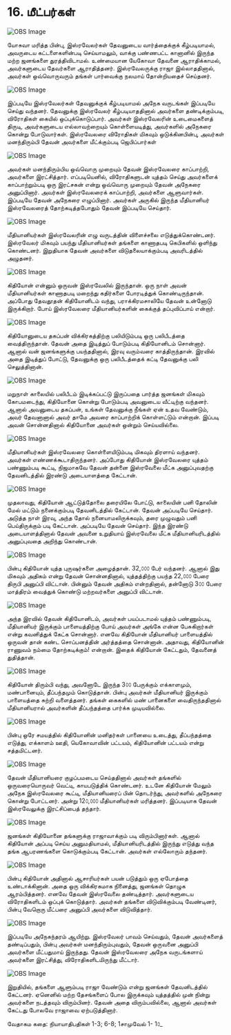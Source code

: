 # 16. மீட்பர்கள்

![OBS Image](https://cdn.door43.org/obs/jpg/360px/obs-en-16-01.jpg)

யோசுவா மரித்த பின்பு, இஸ்ரவேலர்கள் தேவனுடைய வார்த்தைக்குக் கீழ்படியாமல், அவருடைய கட்டளைகளின்படி செய்யாமலும், வாக்கு பண்ணபட்ட கானானில் இருந்த மற்ற ஜனங்களை துரத்திவிடாமல். உண்மையான யேகோவா தேவனை ஆராதிக்காமல், அவர்களுடைய தேவர்களை ஆராதித்தனர். இஸ்ரவேலருக்கு ராஜா இல்லாததினால், அவர்கள் ஒவ்வொருவரும் தங்கள் பார்வைக்கு நலமாய் தோன்றியதைச் செய்தனர்.

![OBS Image](https://cdn.door43.org/obs/jpg/360px/obs-en-16-02.jpg)

இப்படியே இஸ்ரவேலர்கள் தேவனுக்குக் கீழ்படியாமல் அநேக வருடங்கள் இப்படியே செய்து வந்தனர். தேவனுக்கு இஸ்ரவேலர் கீழ்படியாததினால் அவர்களை தண்டிக்கும்படி, விரோதிகள் கையில் ஒப்புக்கொடுப்பார். அவர்கள் இஸ்ரவேலரின் உடைமைகளைத் திருடி, அவர்களுடைய எல்லாவற்றையும் கொள்ளையடித்து, அவர்களில் அநேகரை கொன்று போடுவார்கள். இஸ்ரவேலரை விரோதிகள் மிகவும் ஒடுக்கினபின்பு, அவர்கள் மனந்திரும்பி தேவன் அவர்களை மீட்க்கும்படி ஜெபிப்பார்கள்

![OBS Image](https://cdn.door43.org/obs/jpg/360px/obs-en-16-03.jpg)

அவர்கள் மனந்திரும்பிய ஒவ்வொரு முறையும் தேவன் இஸ்ரவேலரை காப்பாற்றி, அவர்களை இரட்சித்தார். எப்படியெனில், விரோதிகளுடன் யுத்தம் செய்து அவர்களைக் காப்பாற்றும்படி ஒரு இரட்சகன் என்று ஒவ்வொரு முறையும் தேவன் அநேகரை அனுப்பினார். அவர்கள் இஸ்ரவேலரைக் காப்பாற்றி, அவர்களை ஆளுவார்கள். இப்படியே தேவன் அநேகரை எழுப்பினார். அவர்கள் அருகில் இருந்த மீதியானியர் இஸ்ரவேலரைத் தோற்கடித்தபோதும் தேவன் இப்படியே செய்தார்.

![OBS Image](https://cdn.door43.org/obs/jpg/360px/obs-en-16-04.jpg)

மீதியானியர்கள் இஸ்ரவேலரின் எழு வருடத்தின் விளைச்சலை எடுத்துக்கொண்டனர். இஸ்ரவேலர் மிகவும் பயந்து மீதியானியர்கள் தங்களை காணாதபடி கெபிகளில் ஒளிந்து கொண்டனர். இறுதியாக தேவன் அவர்களை விடுதலையாக்கும்படி அவரிடத்தில் அழுதனர்.

![OBS Image](https://cdn.door43.org/obs/jpg/360px/obs-en-16-05.jpg)

கிதியோன் என்னும் ஒருவன் இஸ்ரவேலில் இருந்தான். ஒரு நாள் அவன் மீதியானியர்கள் காணாதபடி மறைந்து கதிர்களை போரடித்துக் கொண்டிருந்தான். அப்போது தேவதூதன் கிதியோனிடம் வந்து, பராக்கிரமசாலியே தேவன் உன்னோடு இருக்கிறார். போய் இஸ்ரவேலரை மீதியானியர்களின் கைக்குத் தப்புவிப்பாய் என்றார்.

![OBS Image](https://cdn.door43.org/obs/jpg/360px/obs-en-16-06.jpg)

கிதியோனுடைய தகப்பன் விக்கிரகத்திற்கு பலியிடும்படி ஒரு பலிபீடத்தை வைத்திருந்தான். தேவன் அதை இடித்துப் போடும்படி கிதியோனிடம் சொன்னார். ஆனால் வன் ஜனங்களுக்கு பயந்ததினால், இரவு வரும்வரை காத்திருந்தான். இரவில் அதை இடித்துப் போட்டு, தேவனுக்கு ஒரு பலிபீடத்தைக் கட்டி தேவனுக்கு பலி செலுத்தினான். 

![OBS Image](https://cdn.door43.org/obs/jpg/360px/obs-en-16-07.jpg)

மறுநாள் காலையில் பலிபீடம் இடிக்கப்பட்டு இருப்பதை பார்த்த ஜனங்கள் மிகவும் கோபமடைந்து, கிதியோனை கொன்று போடும்படி அவனுடைய வீட்டிற்கு வந்தனர். ஆனால் அவனுடைய தகப்பன், உங்கள் தேவனுக்கு நீங்கள் ஏன் உதவ வேண்டும், அவர் தேவனானால் அவர் தாமே அவரை காப்பாற்றிக் கொள்ளட்டும் என்றான். இப்படி அவன் சொன்னதினால் கிதியோனை அவர்கள் ஒன்றும் செய்யவில்லை.

![OBS Image](https://cdn.door43.org/obs/jpg/360px/obs-en-16-08.jpg)

மீதியானியர்கள் இஸ்ரவேலரை கொள்ளையிடும்படி மிகவும் திரளாய் வந்தனர். அவர்கள் எண்ணக்கூடாதிருந்தனர். அப்போது கிதியோன் இஸ்ரவேலரை யுத்தம் பண்ணும்படி கூட்டி, நிஜமாகவே தேவன் தன்னை இஸ்ரவேலை மீட்க அனுப்புவதற்கு தேவனிடத்தில் இரண்டு அடையாளத்தை கேட்டான்.

![OBS Image](https://cdn.door43.org/obs/jpg/360px/obs-en-16-09.jpg)

முதலாவது, கிதியோன் ஆட்டுத்தோலை தரையிலே போட்டு, காலையின் பனி தோலின் மேல் மட்டும் நனைக்கும்படி தேவனிடத்தில் கேட்டான். தேவன் அப்படியே செய்தார். அடுத்த நாள் இரவு, அந்த தோல் நனையாமலிருக்கவும், தரை முழுவதும் பனி பெய்திருக்கும் படி கேட்டான். அப்படியே தேவன் செய்தார். இந்த இரண்டு அடையாளத்தினால் தேவன் அவனை உறுதியாய் இஸ்ரவேலை மீட்க மீதியானியரிடத்தில் அனுப்புவதை அறிந்து கொண்டான்.

![OBS Image](https://cdn.door43.org/obs/jpg/360px/obs-en-16-10.jpg)

பின்பு கிதியோன் யுத்த புருஷர்களை அழைத்தான். 32,௦௦௦ பேர் வந்தனர். ஆனால் இது மிகவும் அதிகம் என்று தேவன் சொன்னதினால், யுத்தத்திற்கு பயந்த 22,௦௦௦ பேரை திருபி அனுப்பி விட்டான். பின்னும் தேவன் அதிகம் என்றதினால், தன்னோடு 3௦௦ பேரை மாத்திரம் வைத்துக் கொண்டு மற்றவர்களை அனுப்பி விட்டான்.  

![OBS Image](https://cdn.door43.org/obs/jpg/360px/obs-en-16-11.jpg)

அந்த இரவில் தேவன் கிதியோனிடம், அவர்கள் பயப்படாமல் யுத்தம் பண்ணும்படி, மீதியானியர் இருக்கும் பாளையத்திற்கு போய் அவர்கள் அங்கே என்ன பேசுகிறார்கள் என்று கவனித்துக் கேட்க சொன்னார். எனவே கிதியோன் மீதியானியர் பாளையத்தில் ஒருவன் தான் கண்ட சொப்பனத்தின் அர்த்தத்தை சொன்னான். அதாவது, கிதியோனின் ராணுவம் நம்மை தோற்கடிக்கும்! என்றான். இதைக் கிதியோன் கேட்டதும், தேவனைத் துதித்தான்.

![OBS Image](https://cdn.door43.org/obs/jpg/360px/obs-en-16-12.jpg)

கிதியோன் திரும்பி வந்து, அவனோடே இருந்த 3௦௦ பேருக்கும் எக்காளமும், மண்பானையும், தீப்பந்தமும் கொடுத்தான். பின்பு அவர்கள் மீதியானியர் இருக்கும் பாளையத்தை சுற்றி வளைத்தனர். தங்கள் கைகளில் மண் பானைகளை வைதிருந்ததினால் மீதியானியரால் அவர்களின்  தீப்பந்தத்தை பார்க்க முடியவில்லை.

![OBS Image](https://cdn.door43.org/obs/jpg/360px/obs-en-16-13.jpg)

பின்பு ஒரே சமயத்தில் கிதியோனின் மனிதர்கள் பானையை உடைத்து, தீப்பந்தத்தை எடுத்து, எக்காளம் ஊதி, யெகோவாவின் பட்டயம், கிதியோனின் பட்டயம் என்று சத்தமிட்டனர்.

![OBS Image](https://cdn.door43.org/obs/jpg/360px/obs-en-16-14.jpg)

தேவன் மீதியானியரை குழப்பமடைய செய்ததினால் அவர்கள் தங்களில் ஒருவரையொருவர் வெட்டி, காயபடுத்திக் கொண்டனர். உடனே கிதியோன் மேலும் அநேக இஸ்ரவேலரை கூட்டி, மீதியானியரைப் பின் தொடர்ந்து, அவர்களில் அநேகரை கொன்று போட்டனர். அன்று 12௦,௦௦௦ மீதியானியர்கள் மரித்தனர். இப்படியாக தேவன் இஸ்ரவேலுக்கு இரட்சிப்பைத் தந்தார்.

![OBS Image](https://cdn.door43.org/obs/jpg/360px/obs-en-16-15.jpg)

ஜனங்கள் கிதியோனை தங்களுக்கு ராஜாவாக்கும் படி விரும்பினார்கள். ஆனால் கிதியோன் அப்படி செய்ய அனுமதியாமல், மீதியானியரிடத்தில் இருந்து எடுத்து வந்த தங்க ஆபரணங்களை கொடுக்கும்படி கேட்டான். அவர்கள் எல்லோரும் தந்தனர்.

![OBS Image](https://cdn.door43.org/obs/jpg/360px/obs-en-16-16.jpg)

பின்பு கிதியோன் அதினால் ஆசாரியர்கள் பயன் படுத்தும் ஒரு ஏபோத்தை உண்டாக்கினான். அதை ஒரு விக்கிரகமாக நினைத்து, ஜனங்கள் தொழுக ஆரம்பித்தனர். எனவே தேவன் இஸ்ரவேலை தண்டித்தார். அவர்களுடைய விரோதிகளிடம் ஒப்புக் கொடுத்தார். அவர்கள் தங்களை விடுவிக்கும்படி வேண்டினர், பின்பு வேறொரு மீட்பரை அனுப்பி அவர்களை விடுவித்தார்.

![OBS Image](https://cdn.door43.org/obs/jpg/360px/obs-en-16-17.jpg)

இப்படியே அநேகந்தரம் ஆயிற்று. இஸ்ரவேலர் பாவம் செய்வதும், தேவன் அவர்களைத் தண்டிப்பதும், பின்பு அவர்கள் மனந்திரும்புவதும், தேவன் ஒருவனை அனுப்பி அவர்களை மீட்பதுமாய் இருந்தது. தேவன் இஸ்ரவேலரை அநேக வருடங்களாய் அவர்களை இரட்சித்து, விரோதிகளிடமிருந்து மீட்டார்.

![OBS Image](https://cdn.door43.org/obs/jpg/360px/obs-en-16-18.jpg)

இறுதியில், தங்களை ஆளும்படி ராஜா வேண்டும் என்று ஜனங்கள் தேவனிடத்தில் கேட்டனர். ஏனெனில் மற்ற தேசங்களைப் போல இருக்கவும் யுத்தத்தில் முன் நின்று அவர்களை நடத்தவும் விரும்பினர். தேவன் அதை விரும்பவில்லை, ஆனால் அவர்கள் கேட்டது போலவே ராஜாவை ஏற்படுத்தினார்.

வேதாகம கதை: நியாயாதிபதிகள் 1-3; 6-8; 1சாமுவேல் 1-
1௦_

